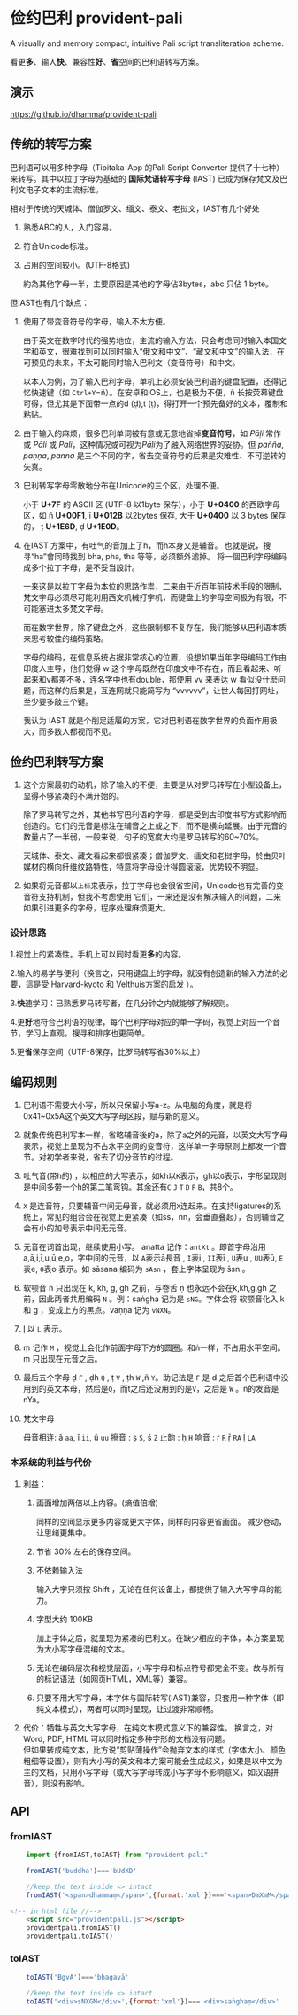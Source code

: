 # 俭约巴利 provident-pali
A visually and memory compact, intuitive Pali script transliteration scheme.

看更**多**、输入**快**、兼容性**好**、**省**空间的巴利语转写方案。

## 演示

https://github.io/dhamma/provident-pali

## 传统的转写方案
巴利语可以用多种字母（Tipitaka-App 的Pali Script Converter 提供了十七种）来转写。其中以拉丁字母为基础的 **国际梵语转写字母** (IAST) 已成为保存梵文及巴利文电子文本的主流标准。

相对于传统的天城体、僧伽罗文、缅文、泰文、老挝文，IAST有几个好处

1. 熟悉ABC的人，入门容易。
2. 符合Unicode标准。
3. 占用的空间较小。(UTF-8格式)
    
    約為其他字母一半，主要原因是其他的字母佔3bytes，abc 只佔 1 byte。

但IAST也有几个缺点：


1. 使用了带变音符号的字母，输入不太方便。

    由于英文在数字时代的强势地位，主流的输入方法，只会考虑同时输入本国文字和英文，很难找到可以同时输入“俄文和中文”、“藏文和中文”的输入法，在可预见的未来，不太可能同时输入巴利文（变音符号）和中文。
    
    以本人为例，为了输入巴利字母，单机上必须安装巴利语的键盘配置，还得记忆快速键（如 `Ctrl+Y`=ñ）。在安卓和iOS上，也是极为不便，ñ 长按荧幕键盘可得，但尤其是下面带一点的d (ḍ),t (ṭ)，得打开一个预先备好的文本，覆制和粘贴。

2. 由于输入的麻烦，很多巴利单词被有意或无意地省掉**变音符号**，如 *Pāḷi* 常作 或 *Pāli* 或 *Pali*，这种情况或可视为*Pāḷi*为了融入网络世界的妥协。但 *pañña*, *paṇṇa*, *panna* 是三个不同的字，省去变音符号的后果是灾难性、不可逆转的失真。

3. 巴利转写字母零散地分布在Unicode的三个区，处理不便。

    小于 **U+7F** 的 ASCII 区 (UTF-8 以1byte 保存），小于 **U+0400** 的西欧字母区，如  ñ **U+00F1**, ī **U+012B** 以2bytes 保存, 大于 **U+0400** 以 3 bytes 保存的， ṭ **U+1E6D**, ḍ **U+1E0D**。

4. 在IAST 方案中，有吐气的音加上了h，而h本身又是辅音。
    也就是说，搜寻“ha”會同時找到 bha, pha, tha 等等，必须额外滤掉。
    将一個巴利字母编码成多个拉丁字母，是不妥当設計。

    一来这是以拉丁字母为本位的思路作祟，二来由于近百年前技术手段的限制，
    梵文字母必须尽可能利用西文机械打字机，而键盘上的字母空间极为有限，不可能塞进太多梵文字母。

    而在数字世界，除了键盘之外，这些限制都不复存在，我们能够从巴利语本质来思考较佳的编码策略。
    
    字母的编码，在信息系统占据非常核心的位置，设想如果当年字母编码工作由印度人主导，他们觉得 w 这个字母既然在印度文中不存在，而且看起来、听起来和v都差不多，连名字中也有double，那使用 vv 来表达 w 看似没什麽问题，而这样的后果是，互连网就只能简写为 “vvvvvv”，让世人每回打网址，至少要多敲三个键。

    我认为 IAST 就是个削足适履的方案，它对巴利语在数字世界的负面作用极大，而多数人都视而不见。
    

## 俭约巴利转写方案

1. 这个方案最初的动机，除了输入的不便，主要是从对罗马转写在小型设备上，显得不够紧凑的不满开始的。

    除了罗马转写之外，其他书写巴利语的字母，都是受到古印度书写方式影响而创造的。它们的元音是标注在辅音之上或之下，而不是横向延展。由于元音的数量占了一半弱，一般来说，句子的宽度大约是罗马转写的60~70%。
    
    天城体、泰文、藏文看起来都很紧凑；僧伽罗文、缅文和老挝字母，於由贝叶媒材的横向纤维纹路特性，特意将字母设计得圆滚滚，优势较不明显。

2. 如果将元音都以`上标`来表示，拉丁字母也会很省空间，Unicode也有完善的变音符支持机制，但我不考虑使用`它们，一来还是没有解决输入的问题，二来如果引进更多的字母，程序处理麻烦更大。


### 设计思路

1.视觉上的紧凑性。手机上可以同时看更**多**的内容。

2.输入的易学与便利（换言之，只用键盘上的字母，就没有创造新的输入方法的必要，這是受 Harvard-kyoto 和 Velthuis方案的启发 ）。

3.**快**速学习：已熟悉罗马转写者，在几分钟之内就能够了解规则。

4.更**好**地符合巴利语的规律，每个巴利字母对应的单一字码，视觉上对应一个音节，学习上直观，搜寻和排序也更简单。


5.更**省**保存空间（UTF-8保存，比罗马转写省30%以上）

## 编码规则

1. 巴利语不需要大小写，所以只保留小写a-z。从电脑的角度，就是将0x41~0x5A这个英文大写字母区段，赋与新的意义。
    
2. 就象传统巴利写本一样，省略辅音後的a，除了a之外的元音，以英文大写字母表示，视觉上呈现为不占水平空间的变音符，这样单一字母原则上都发一个音节。对初学者来说，省去了切分音节的过程。

3. 吐气音(带h的) ，以相应的大写表示，如kh以`K`表示，gh以`G`表示，字形呈现则是中间多带一个h的第二笔弯钩。其余还有`C` `J` `T` `D` `P` `B`，共8个。

4. `X` 是连音符，只要辅音中间无母音，就必须用`X`连起来。在支持ligatures的系统上，常见的组合会在视觉上更紧凑（如ss，nn，会垂直叠起），否则辅音之会有小的加号表示中间无元音。

5. 元音在词首出现，继续使用小写。 anatta 记作：`antXt` 。即首字母沿用 a,ā,i,ī,u,ū,e,o，字中间的元音，以 `A`表示ā長音 , `I`表i  ,  `II`表ī , `U`表u , `UU`表ū, `E`表e, `O`表o 表示。如 sāsana 编码为 `sAsn` ，套上字体呈现为 s̄sn 。

6. 软颚音 ṅ 只出现在  k, kh, g, gh 之前，与卷舌 ṇ 也永远不会在k,kh,g,gh 之前，因此两者共用编码 `N` 。例：saṅgha 记为是 `sNG`。字体会将 软颚音化入 k 和 g ，变成上方的黑点。vaṇṇa 记为 `vNXN`。

8. ḷ 以 `L` 表示。

9. ṃ 记作 `M` ，视觉上会化作前面字母下方的圆圈。和ṅ一样，不占用水平空间。ṃ 只出现在元音之后。

9. 最后五个字母 ḍ `F` , ḍh `Q` , ṭ `V` , ṭh `W` ,ñ `Y`。助记法是 `F` 是 d 之后首个巴利语中没用到的英文本母，然后是`Q`，而t之后还没用到的是`V`，之后是 `W` 。ñ的发音是nYa。

10. 梵文字母
    
    母音相连: â `aa`,  î `ii`,  û `uu` 
    擦音 : ṣ `S`, ś `Z` 
    止韵 : ḥ `H` 
    响音 : ṛ `R`   ṝ `RA` ḹ `LA` 



### 本系统的利益与代价
1. 利益：
  
    1. 画面增加两倍以上内容。(熵值倍增)

        同样的空间显示更多内容或更大字体，同样的内容更省画面。
        减少卷动，让思绪更集中。

    2. 节省 30% 左右的保存空间。

    3. 不依赖输入法
    
        输入大字只须按 Shift ，无论在任何设备上，都提供了输入大写字母的能力。

    4. 字型大约 100KB

        加上字体之后，就呈现为紧凑的巴利文。在缺少相应的字体，本方案呈现为大小写字母混编的文本。

    5. 无论在编码层次和视觉层面，小写字母和标点符号都完全不变。故与所有的标记语法（如网页HTML，XML等）兼容。

    6. 只要不用大写字母，本字体与国际转写(IAST)兼容，只套用一种字体（即纯文本模式），两者可以同时呈现，让过渡非常顺畅。

2. 代价：牺牲与英文大写字母，在纯文本模式意义下的兼容性。
    换言之，对Word, PDF, HTML 可以同时指定多种字形的文档没有问题。   
    但如果转成纯文本，比方说“剪贴薄操作”会抛弃文本的样式（字体大小、颜色粗细等设置），则有大小写的英文和本方案可能会生成歧义，如果是以中文为主的文档，只用小写字母（或大写字母转成小写字母不影响意义，如汉语拼音），则没有影响。


## API

### fromIAST 
```javascript
    import {fromIAST,toIAST} from "provident-pali"

    fromIAST('buddha')==='bUdXD'

    //keep the text inside <> intact
    fromIAST('<span>dhammaṃ</span>',{format:'xml'})==='<span>DmXmM</span>'

```
```html
<!-- in html file //-->
    <script src="providentpali.js"></script>
    providentpali.fromIAST()
    providentpali.toIAST()
```

### toIAST
```javascript
    toIAST('BgvA')==='bhagavā'

    //keep the text inside <> intact
    toIAST('<div>sNXGM</div>',{format:'xml'})==='<div>saṅghaṃ</div>'
```